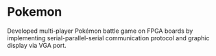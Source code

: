 # Pokemon

Developed multi-player Pokémon battle game on FPGA boards by implementing serial-parallel-serial communication protocol and graphic display via VGA port.
